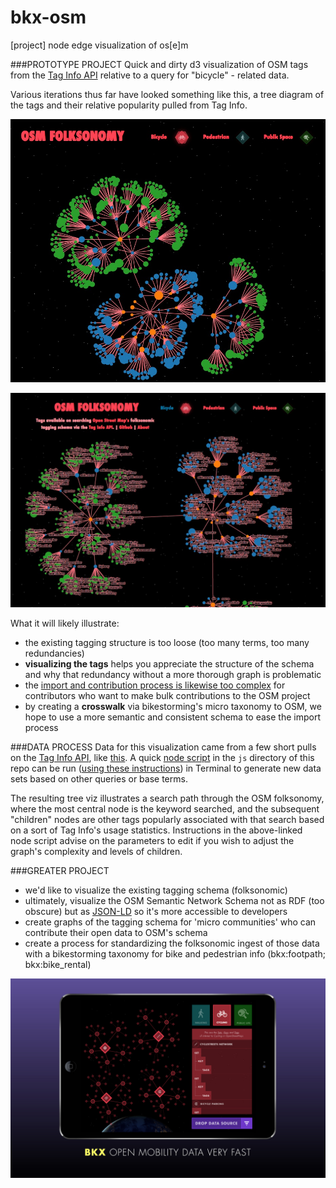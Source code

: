 bkx-osm
=======

[project] node edge visualization of os[e]m

###PROTOTYPE PROJECT
Quick and dirty d3 visualization of OSM tags from the [Tag Info API](http://taginfo.openstreetmap.org/keys/bicycle?filter=all#combinations) relative to a query for "bicycle" - related data.

Various iterations thus far have looked something like this, a tree diagram of the tags and their relative popularity pulled from Tag Info.

![V1](https://raw.githubusercontent.com/auremoser/bkx-osm/master/assets/graph-notags.jpg)

![V3](https://raw.githubusercontent.com/auremoser/bkx-osm/master/assets/graph-terms.jpg)

What it will likely illustrate:  

* the existing tagging structure is too loose (too many terms, too many redundancies)
* **visualizing the tags** helps you appreciate the structure of the schema and why that redundancy without a more thorough graph is problematic
* the [import and contribution process is likewise too complex](https://github.com/jremillard/osm-import-toolkit) for contributors who want to make bulk contributions to the OSM project
* by creating a **crosswalk** via bikestorming's micro taxonomy to OSM, we hope to use a more semantic and consistent schema to ease the import process

###DATA PROCESS
Data for this visualization came from a few short pulls on the [Tag Info API](), like [this](http://taginfo.openstreetmap.org/api/4/key/combinations?key=bicycle&filter=all&sortname=to_count&sortorder=desc&page=1&rp=16&qtype=other_key&format=json_pretty).
A quick [node script](https://github.com/auremoser/bkx-osm/blob/master/js/makeTree.js) in the `js` directory of this repo can be run ([using these instructions](https://github.com/auremoser/bkx-osm/blob/master/js/NODEME.md)) in Terminal to generate new data sets based on other queries or base terms.

The resulting tree viz illustrates a search path through the OSM folksonomy, where the most central node is the keyword searched, and the subsequent "children" nodes are other tags popularly associated with that search based on a sort of Tag Info's usage statistics. Instructions in the above-linked node script advise on the parameters to edit if you wish to adjust the graph's complexity and levels of children.


###GREATER PROJECT
* we'd like to visualize the existing tagging schema (folksonomic)
* ultimately, visualize the OSM Semantic Network Schema not as RDF (too obscure) but as [JSON-LD](http://manu.sporny.org/2014/json-ld-origins-2/) so it's more accessible to developers
* create graphs of the tagging schema for 'micro communities' who can contribute their open data to OSM's schema
* create a process for standardizing the folksonomic ingest of those data with a bikestorming taxonomy for bike and pedestrian info (bkx:footpath; bkx:bike_rental)

![V1](https://raw.githubusercontent.com/auremoser/bkx-osm/master/assets/bkx_v1.png)




